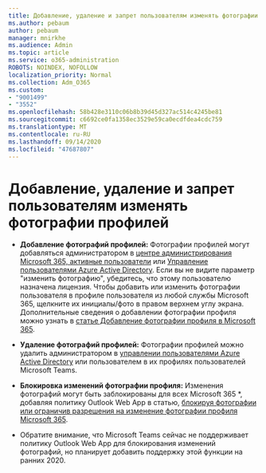 ```yaml
---
title: Добавление, удаление и запрет пользователям изменять фотографии профилей
ms.author: pebaum
author: pebaum
manager: mnirkhe
ms.audience: Admin
ms.topic: article
ms.service: o365-administration
ROBOTS: NOINDEX, NOFOLLOW
localization_priority: Normal
ms.collection: Adm_O365
ms.custom:
- "9001499"
- "3552"
ms.openlocfilehash: 58b428e3110c06b8b39d45d327ac514c4245be81
ms.sourcegitcommit: c6692ce0fa1358ec3529e59ca0ecdfdea4cdc759
ms.translationtype: MT
ms.contentlocale: ru-RU
ms.lasthandoff: 09/14/2020
ms.locfileid: "47687807"
---
```

# <a name="add-remove-or-prevent-users-from-changing-profile-photos"></a>Добавление, удаление и запрет пользователям изменять фотографии профилей

- **Добавление фотографий профилей:** Фотографии профилей могут добавляться администратором в [центре администрирования Microsoft 365, активные пользователи](https://admin.microsoft.com/Adminportal/Home?source=applauncher#/users) или  [Управление пользователями Azure Active Directory](https://portal.azure.com/#blade/Microsoft_AAD_IAM/UsersManagementMenuBlade/AllUsers).  Если вы не видите параметр "изменить фотографию", убедитесь, что этому пользователю назначена лицензия. Чтобы добавить или изменить фотографии пользователя в профиле пользователя из любой службы Microsoft 365, щелкните их инициалы/фото в правом верхнем углу экрана. Дополнительные сведения о добавлении фотографии профиля можно узнать в [статье Добавление фотографии профиля в Microsoft 365](https://support.office.com/article/add-your-profile-photo-to-office-365-2eaf93fd-b3f1-43b9-9cdc-bdcd548435b7).

- **Удаление фотографий профилей:** Фотографии профилей можно удалить администратором в [управлении пользователями Azure Active Directory](https://portal.azure.com/#blade/Microsoft_AAD_IAM/UsersManagementMenuBlade/AllUsers) или пользователем в их профилях пользователей Microsoft Teams.

- **Блокировка изменений фотографии профиля:** Изменения фотографий могут быть заблокированы для всех Microsoft 365 *, добавляя политику Outlook Web App в статью, [блокируя фотографии или ограничив разрешения на изменение фотографии профиля Microsoft 365](https://answers.microsoft.com/msoffice/forum/msoffice_o365admin-mso_manage/locking-photos-or-restricting-permissions-to/1d19ae4f-de5d-4c3d-a0ad-4b8b8ac32e3d).

* Обратите внимание, что Microsoft Teams сейчас не поддерживает политику Outlook Web App для блокирования изменений фотографий, но планирует добавить поддержку этой функции на ранних 2020.
